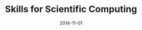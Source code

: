 ---
title: "Skills for Scientific Computing"
collection: talks
permalink: /talks/2014-11-01-Skills-for-Scientific-Computing
location: "Saint-Hyacinthe, QC, Canada"
type: Invited Presentation
date: 2014-11-01
venue: 'Software Carpentry Workshop, Faculty of Medicine, University de Montreal'
paperurl: 'https://dhaine.github.io/2014-11-06-fmv/'
citation: 'Blischak, J D, Haine, D, Corvellec, M, <b>Devenyi, G A</b>, &quot;<i>Skills for Scientific Computing</i>.&quot; Software Carpentry Workshop, Faculty of Medicine, University de Montreal, 2014.'
---
